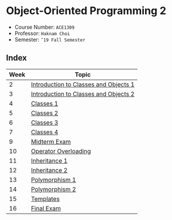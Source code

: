 # Object-Oriented Programming 2

- Course Number: `ACE1309`
- Professor: `Haknam Choi`
- Semester: `’19 Fall Semester`

## Index

| Week | Topic                                                       |
| ---- | ----------------------------------------------------------- |
| 2    | [Introduction to Classes and Objects 1](./week02/README.md) |
| 3    | [Introduction to Classes and Objects 2](./week03/README.md) |
| 4    | [Classes 1](./week04/README.md)                             |
| 5    | [Classes 2](./week05/README.md)                             |
| 6    | [Classes 3](./week06/README.md)                             |
| 7    | [Classes 4](./week07/README.md)                             |
| 9    | [Midterm Exam](./week09/README.md)                          |
| 10   | [Operator Overloading](./week10/README.md)                  |
| 11   | [Inheritance 1](./week11/README.md)                         |
| 12   | [Inheritance 2](./week12/README.md)                         |
| 13   | [Polymorphism 1](./week13/README.md)                        |
| 14   | [Polymorphism 2](./week14/README.md)                        |
| 15   | [Templates](./week15/README.md)                             |
| 16   | [Final Exam](./week16/README.md)                            |
